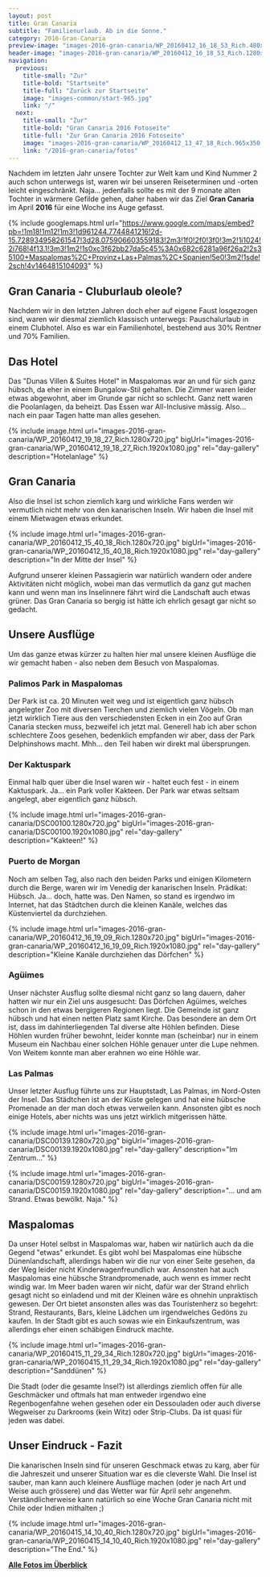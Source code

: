 ```yaml
---
layout: post
title: Gran Canaria
subtitle: "Familienurlaub. Ab in die Sonne."
category: 2016-Gran-Canaria
preview-image: "images-2016-gran-canaria/WP_20160412_16_18_53_Rich.480x320.jpg"
header-image: "images-2016-gran-canaria/WP_20160412_16_18_53_Rich.1280x720.jpg"
navigation:
  previous:
    title-small: "Zur"
    title-bold: "Startseite"
    title-full: "Zurück zur Startseite"
    image: "images-common/start-965.jpg"
    link: "/"
  next:
    title-small: "Zur"
    title-bold: "Gran Canaria 2016 Fotoseite"
    title-full: "Zur Gran Canaria 2016 Fotoseite"
    image: "images-2016-gran-canaria/WP_20160412_13_47_18_Rich.965x350.jpg"
    link: "/2016-gran-canaria/fotos"
---
```

Nachdem im letzten Jahr unsere Tochter zur Welt kam und Kind Nummer 2 auch schon unterwegs ist, waren wir bei unseren Reiseterminen und -orten leicht eingeschränkt. Naja... jedenfalls sollte es mit der 9 monate alten Tochter in wärmere Gefilde gehen, daher haben wir das Ziel __Gran Canaria__ im April __2016__ für eine Woche ins Auge gefasst.

{% include googlemaps.html url="https://www.google.com/maps/embed?pb=!1m18!1m12!1m3!1d961244.7744841216!2d-15.728934958261547!3d28.075906603559183!2m3!1f0!2f0!3f0!3m2!1i1024!2i768!4f13.1!3m3!1m2!1s0xc3f62bb27da5c45%3A0x682c6281a96f26a2!2s35100+Maspalomas%2C+Provinz+Las+Palmas%2C+Spanien!5e0!3m2!1sde!2sch!4v1464815104093" %}

## Gran Canaria - Cluburlaub oleole?
Nachdem wir in den letzten Jahren doch eher auf eigene Faust losgezogen sind, waren wir diesmal ziemlich klassisch unterwegs: Pauschalurlaub in einem Clubhotel. Also es war ein Familienhotel, bestehend aus 30% Rentner und 70% Familien.

## Das Hotel

Das "Dunas Villen & Suites Hotel" in Maspalomas war an und für sich ganz hübsch, da eher in einem Bungalow-Stil gehalten. Die Zimmer waren leider etwas abgewohnt, aber im Grunde gar nicht so schlecht. Ganz nett waren die Poolanlagen, da beheizt. Das Essen war All-Inclusive mässig. Also... nach ein paar Tagen hatte man alles gesehen. 

{% include image.html url="images-2016-gran-canaria/WP_20160412_19_18_27_Rich.1280x720.jpg" bigUrl="images-2016-gran-canaria/WP_20160412_19_18_27_Rich.1920x1080.jpg" rel="day-gallery" description="Hotelanlage" %}

## Gran Canaria

Also die Insel ist schon ziemlich karg und wirkliche Fans werden wir vermutlich nicht mehr von den kanarischen Inseln. Wir haben die Insel mit einem Mietwagen etwas erkundet.

{% include image.html url="images-2016-gran-canaria/WP_20160412_15_40_18_Rich.1280x720.jpg" bigUrl="images-2016-gran-canaria/WP_20160412_15_40_18_Rich.1920x1080.jpg" rel="day-gallery" description="In der Mitte der Insel" %}

Aufgrund unserer kleinen Passagierin war natürlich wandern oder andere Aktivitäten nicht möglich, wobei man das vermutlich da ganz gut machen kann und wenn man ins Inselinnere fährt wird die Landschaft auch etwas grüner. Das Gran Canaria so bergig ist hätte ich ehrlich gesagt gar nicht so gedacht.

## Unsere Ausflüge

Um das ganze etwas kürzer zu halten hier mal unsere kleinen Ausflüge die wir gemacht haben - also neben dem Besuch von Maspalomas.

### Palimos Park in Maspalomas

Der Park ist ca. 20 Minuten weit weg und ist eigentlich ganz hübsch angelegter Zoo mit diversen Tierchen und ziemlich vielen Vögeln. Ob man jetzt wirklich Tiere aus den verschiedensten Ecken in ein Zoo auf Gran Canaria stecken muss, bezweifel ich jetzt mal. Generell hab ich aber schon schlechtere Zoos gesehen, bedenklich empfanden wir aber, dass der Park Delphinshows macht. Mhh... den Teil haben wir direkt mal übersprungen.

### Der Kaktuspark

Einmal halb quer über die Insel waren wir - haltet euch fest - in einem Kaktuspark. Ja... ein Park voller Kakteen. Der Park war etwas seltsam angelegt, aber eigentlich ganz hübsch.

{% include image.html url="images-2016-gran-canaria/DSC00100.1280x720.jpg" bigUrl="images-2016-gran-canaria/DSC00100.1920x1080.jpg" rel="day-gallery" description="Kakteen!" %}

### Puerto de Morgan

Noch am selben Tag, also nach den beiden Parks und einigen Kilometern durch die Berge, waren wir im Venedig der kanarischen Inseln. Prädikat: Hübsch. Ja... doch, hatte was. Den Namen, so stand es irgendwo im Internet, hat das Städtchen durch die kleinen Kanäle, welches das Küstenviertel da durchziehen.

{% include image.html url="images-2016-gran-canaria/WP_20160412_16_19_09_Rich.1280x720.jpg" bigUrl="images-2016-gran-canaria/WP_20160412_16_19_09_Rich.1920x1080.jpg" rel="day-gallery" description="Kleine Kanäle durchziehen das Dörfchen" %}

### Agüimes

Unser nächster Ausflug sollte diesmal nicht ganz so lang dauern, daher hatten wir nur ein Ziel uns ausgesucht: Das Dörfchen Agüimes, welches schon in den etwas bergigeren Regionen liegt.
Die Gemeinde ist ganz hübsch und hat einen netten Platz samt Kirche. Das besondere an dem Ort ist, dass im dahinterliegenden Tal diverse alte Höhlen befinden.
Diese Höhlen wurden früher bewohnt, leider konnte man (scheinbar) nur in einem Museum ein Nachbau einer solchen Höhle genauer unter die Lupe nehmen. Von Weitem konnte man aber erahnen wo eine Höhle war.

### Las Palmas

Unser letzter Ausflug führte uns zur Hauptstadt, Las Palmas, im Nord-Osten der Insel. Das Städtchen ist an der Küste gelegen und hat eine hübsche Promenade an der man doch etwas verweilen kann. Ansonsten gibt es noch einige Hotels, aber nichts was uns jetzt wirklich mitgerissen hätte.

{% include image.html url="images-2016-gran-canaria/DSC00139.1280x720.jpg" bigUrl="images-2016-gran-canaria/DSC00139.1920x1080.jpg" rel="day-gallery" description="Im Zentrum..." %}

{% include image.html url="images-2016-gran-canaria/DSC00159.1280x720.jpg" bigUrl="images-2016-gran-canaria/DSC00159.1920x1080.jpg" rel="day-gallery" description="... und am Strand. Etwas bewölkt. Naja." %}

## Maspalomas

Da unser Hotel selbst in Maspalomas war, haben wir natürlich auch da die Gegend "etwas" erkundet. Es gibt wohl bei Maspalomas eine hübsche Dünenlandschaft, allerdings haben wir die nur von einer Seite gesehen, da der Weg leider nicht Kinderwagenfreundlich war.
Ansonsten hat auch Maspalomas eine hübsche Strandpromenade, auch wenn es immer recht windig war. 
Im Meer baden waren wir nicht, dafür war der Strand ehrlich gesagt nicht so einladend und mit der Kleinen wäre es ohnehin unpraktisch gewesen.
Der Ort bietet ansonsten alles was das Touristenherz so begehrt: Strand, Restaurants, Bars, kleine Lädchen um irgendwelches Gedöns zu kaufen. In der Stadt gibt es auch sowas wie ein Einkaufszentrum, was allerdings eher einen schäbigen Eindruck machte.

{% include image.html url="images-2016-gran-canaria/WP_20160415_11_29_34_Rich.1280x720.jpg" bigUrl="images-2016-gran-canaria/WP_20160415_11_29_34_Rich.1920x1080.jpg" rel="day-gallery" description="Sanddünen" %}

Die Stadt (oder die gesamte Insel?) ist allerdings ziemlich offen für alle Geschmäcker und oftmals hat man entweder irgendwo eine Regenbogenfahne wehen gesehen oder ein Dessouladen oder auch diverse Wegweiser zu Darkrooms (kein Witz) oder Strip-Clubs. Da ist quasi für jeden was dabei.

## Unser Eindruck - Fazit

Die kanarischen Inseln sind für unseren Geschmack etwas zu karg, aber für die Jahreszeit und unserer Situation war es die cleverste Wahl. Die Insel ist sauber, man kann auch kleinere Ausflüge machen (oder je nach Art und Weise auch grössere) und das Wetter war für April sehr angenehm.
Verständlicherweise kann natürlich so eine Woche Gran Canaria nicht mit Chile oder Indien mithalten ;)

{% include image.html url="images-2016-gran-canaria/WP_20160415_14_10_40_Rich.1280x720.jpg" bigUrl="images-2016-gran-canaria/WP_20160415_14_10_40_Rich.1920x1080.jpg" rel="day-gallery" description="The End." %}



__[Alle Fotos im Überblick](/2016-gran-canaria/fotos)__
